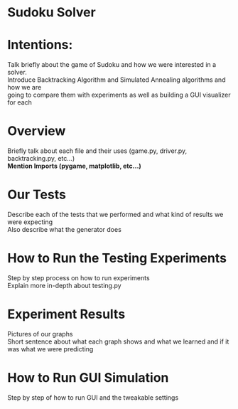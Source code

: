 # Sudoku Solver


# Intentions: 

Talk briefly about the game of Sudoku and how we were interested in a solver.  
Introduce Backtracking Algorithm and Simulated Annealing algorithms and how we are  
going to compare them with experiments as well as building a GUI visualizer for each  

# Overview

Briefly talk about each file and their uses (game.py, driver.py, backtracking.py, etc...)  
**Mention Imports (pygame, matplotlib, etc...)**


# Our Tests

Describe each of the tests that we performed and what kind of results we were expecting  
Also describe what the generator does

# How to Run the Testing Experiments

Step by step process on how to run experiments  
Explain more in-depth about testing.py

# Experiment Results

Pictures of our graphs  
Short sentence about what each graph shows and what we learned and if it was what we were predicting  

# How to Run GUI Simulation

Step by step of how to run GUI and the tweakable settings

